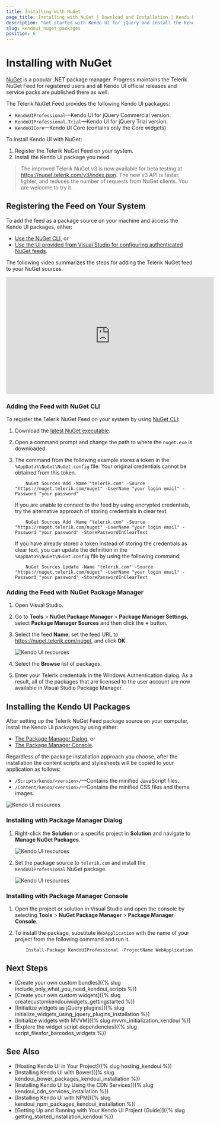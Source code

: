 ```yaml
---
title: Installing with NuGet
page_title: Installing with NuGet | Download and Installation | Kendo UI for jQuery
description: "Get started with Kendo UI for jQuery and install the Kendo UI Professional or Kendo UI Core NuGet packages."
slug: kendoui_nuget_packages
position: 6
---
```


# Installing with NuGet

[NuGet](https://www.nuget.org) is a popular .NET package manager. Progress maintains the Telerik NuGet Feed for registered users and all Kendo UI official releases and service packs are published there as well.

The Telerik NuGet Feed provides the following Kendo UI packages:

* `KendoUIProfessional`&mdash;Kendo UI for jQuery Commercial version.
* `KendoUIProfessional.Trial`&mdash;Kendo UI for jQuery Trial version.
* `KendoUICore`&mdash;Kendo UI Core (contains only the Core widgets).

To install Kendo UI with NuGet:

1. Register the Telerik NuGet Feed on your system.
1. Install the Kendo UI package you need.

>The improved Telerik NuGet v3 is now available for beta testing at https://nuget.telerik.com/v3/index.json. The new v3 API is faster, lighter, and reduces the number of requests from NuGet clients. You are welcome to try it.

## Registering the Feed on Your System

To add the feed as a package source on your machine and access the Kendo UI packages, either:

* [Use the NuGet CLI](#adding-the-feed-with-nuget-cli), or
* [Use the UI provided from Visual Studio for configuring authenticated NuGet feeds](#adding-the-feed-with-nuget-package-manager).

The following video summarizes the steps for adding the Telerik NuGet feed to your NuGet sources.

<iframe width="560" height="315" src="https://www.youtube.com/embed/c3m_BLMXNDk" frameborder="0" allow="accelerometer; autoplay; encrypted-media; gyroscope; picture-in-picture" allowfullscreen></iframe>

### Adding the Feed with NuGet CLI

To register the Telerik NuGet Feed on your system by using [NuGet CLI](http://docs.nuget.org/consume/Command-Line-Reference):

1. Download the [latest NuGet executable](https://dist.nuget.org/win-x86-commandline/latest/nuget.exe).

1. Open a command prompt and change the path to where the `nuget.exe` is downloaded.

1. The command from the following example stores a token in the `%AppData%\NuGet\NuGet.config` file. Your original credentials cannot be obtained from this token.

    ```
        NuGet Sources Add -Name "telerik.com" -Source "https://nuget.telerik.com/nuget" -UserName "your login email" -Password "your password"
    ```

    If you are unable to connect to the feed by using encrypted credentials, try the alternative approach of storing credentials in clear text.

    ```
        NuGet Sources Add -Name "telerik.com" -Source "https://nuget.telerik.com/nuget" -UserName "your login email" -Password "your password" -StorePasswordInClearText
    ```

    If you have already stored a token instead of storing the credentials as clear text, you can update the definition in the `%AppData%\NuGet\NuGet.config` file by using the following command:

    ```
        NuGet Sources Update -Name "telerik.com" -Source "https://nuget.telerik.com/nuget" -UserName "your login email" -Password "your password" -StorePasswordInClearText
    ```

### Adding the Feed with NuGet Package Manager

1. Open Visual Studio.

1. Go to **Tools** > **NuGet Package Manager** > **Package Manager Settings**, select **Package Manager Sources** and then click the **+** button.

1. Select the feed **Name**, set the feed URL to https://nuget.telerik.com/nuget, and click **OK**.

    ![Kendo UI resources](../../images/add-nuget-package-source.png)

1. Select the **Browse** list of packages.

1. Enter your Telerik credentials in the Windows Authentication dialog. As a result, all of the packages that are licensed to the user account are now available in Visual Studio Package Manager.

## Installing the Kendo UI Packages

After setting up the Telerik NuGet Feed package source on your computer, install the Kendo UI packages by using either:

* [The Package Manager Dialog](#installing-with-package-manager-dialog), or
* [The Package Manager Console](#installing-with-package-manager-console).

Regardless of the package installation approach you choose, after the installation the content scripts and stylesheets will be copied to your application as follows:

* `/Scripts/kendo/<version>/`&mdash;Contains the minified JavaScript files.
* `/Content/kendo/<version>/`&mdash;Contains the minified CSS files and theme images.

![Kendo UI resources](../../images/kendo-folder-structure.png)

### Installing with Package Manager Dialog

1. Right-click the **Solution** or a specific project in **Solution** and navigate to **Manage NuGet Packages**.

    ![Kendo UI resources](../../images/manage-nuget-packages.png)

1. Set the package source to `telerik.com` and install the `KendoUIProfessional` NuGet package.

    ![Kendo UI resources](../../images/kendo-ui-package.png)

### Installing with Package Manager Console

1. Open the project or solution in Visual Studio and open the console by selecting **Tools** > **NuGet Package Manager** > **Package Manager Console**.

1. To install the package, substitute `WebApplication` with the name of your project from the following command and run it.

    ```
        Install-Package KendoUIProfessional -ProjectName WebApplication
    ```

## Next Steps

* [Create your own custom bundles]({% slug include_only_what_you_need_kendoui_scripts %})
* [Create your own custom widgets]({% slug createcustomkendouiwidgets_gettingstarted %})
* [Initialize widgets as jQuery plugins]({% slug initialize_widgets_using_jquery_plugins_installation %})
* [Initialize widgets with MVVM]({% slug mvvm_initialization_kendoui %})
* [Explore the widget script dependencies]({% slug script_filesfor_barcodes_widgets %})

## See Also

* [Hosting Kendo UI in Your Project]({% slug hosting_kendoui %})
* [Installing Kendo UI with Bower]({% slug kendoui_bower_packages_kendoui_installation %})
* [Installing Kendo UI by Using the CDN Services]({% slug kendoui_cdn_services_installation %})
* [Installing Kendo UI with NPM]({% slug kendoui_npm_packages_kendoui_installation %})
* [Getting Up and Running with Your Kendo UI Project (Guide)]({% slug getting_started_installation_kendoui %})
